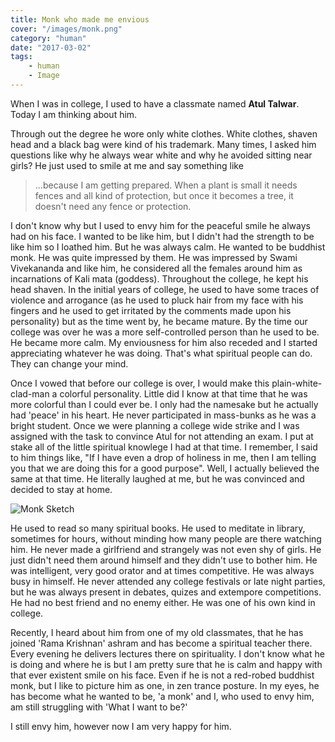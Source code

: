 ```yaml
---
title: Monk who made me envious
cover: "/images/monk.png"
category: "human"
date: "2017-03-02"
tags:
    - human
    - Image
---
```


When I was in college, I used to have a classmate named **Atul Talwar**. Today I am thinking about him.

Through out the degree he wore only white clothes. White clothes, shaven head and a black bag were kind of his trademark. Many times, I asked him questions like why he always wear white and why he avoided sitting near girls? He just used to smile at me and say something like

> ...because I am getting prepared. When a plant is small it needs fences and all kind of protection, but once it becomes a tree, it doesn't need any fence or protection.

I don't know why but I used to envy him for the peaceful smile he always had on his face. I wanted to be like him, but I didn't had the strength to be like him so I loathed him. But he was always calm. He wanted to be buddhist monk. He was quite impressed by them. He was impressed by Swami Vivekananda and like him, he considered all the females around him as incarnations of Kali mata (goddess). Throughout the college, he kept his head shaven. In the initial years of college, he used to have some traces of violence and arrogance (as he used to pluck hair from my face with his fingers and he used to get irritated by the comments made upon his personality) but as the time went by, he became mature. By the time our college was over he was a more self-controlled person than he used to be. He became more calm. My enviousness for him also receded and I started appreciating whatever he was doing. That's what spiritual people can do. They can change your mind.

Once I vowed that before our college is over, I would make this plain-white-clad-man a colorful personality. Little did I know at that time that he was more colorful than I could ever be. I only had the namesake but he actually had 'peace' in his heart. He never participated in mass-bunks as he was a bright student. Once we were planning a college wide strike and I was assigned with the task to convince Atul for not attending an exam. I put at stake all of the little spiritual knowlege I had at that time. I remember, I said to him things like, "If I have even a drop of holiness in me, then I am telling you that we are doing this for a good purpose". Well, I actually believed the same at that time. He literally laughed at me, but he was convinced and decided to stay at home.

![Monk Sketch](/images/monk.png)

He used to read so many spiritual books. He used to meditate in library, sometimes for hours, without minding how many people are there watching him. He never made a girlfriend and strangely was not even shy of girls. He just didn't need them around himself and they didn't use to bother him. He was intelligent, very good orator and at times competitive. He was always busy in himself. He never attended any college festivals or late night parties, but he was always present in debates, quizes and extempore competitions. He had no best friend and no enemy either. He was one of his own kind in college.

Recently, I heard about him from one of my old classmates, that he has joined 'Rama Krishnan' ashram and has become a spiritual teacher there. Every evening he delivers lectures there on spirituality. I don't know what he is doing and where he is but I am pretty sure that he is calm and happy with that ever existent smile on his face. Even if he is not a red-robed buddhist monk, but I like to picture him as one, in zen trance posture. In my eyes, he has become what he wanted to be, 'a monk' and I, who used to envy him, am still struggling with 'What I want to be?'

I still envy him, however now I am very happy for him.
